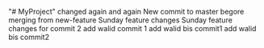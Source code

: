 "# MyProject"  changed again and again
New commit to master begore merging from new-feature
Sunday feature changes
Sunday feature changes for commit 2 
add walid commit 1
add walid bis commit1
add walid bis commit2